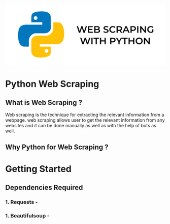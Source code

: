 ![PYHTON](./extras/Untitled.svg)
# Python Web Scraping

## What is Web Scraping ?
Web scraping is the technique for extracting the relevant information from a webpage. web scraping allows user to get the relevant information from any websites and it can be done manually as well as with the help of bots as well.

## Why Python for Web Scraping ?



# Getting Started

## Dependencies Required

### 1. Requests -
### 1. Beautifulsoup -
